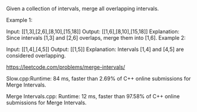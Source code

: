 Given a collection of intervals, merge all overlapping intervals.

Example 1:

Input: [[1,3],[2,6],[8,10],[15,18]]
Output: [[1,6],[8,10],[15,18]]
Explanation: Since intervals [1,3] and [2,6] overlaps, merge them into [1,6].
Example 2:

Input: [[1,4],[4,5]]
Output: [[1,5]]
Explanation: Intervals [1,4] and [4,5] are considered overlapping.

https://leetcode.com/problems/merge-intervals/

Slow.cpp:Runtime: 84 ms, faster than 2.69% of C++ online submissions for Merge Intervals.

Merge Intervals.cpp: Runtime: 12 ms, faster than 97.58% of C++ online submissions for Merge Intervals.
